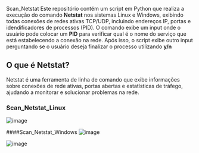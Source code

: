  Scan_Netstat
Este repositório contém um script em Python que realiza a execução do comando **Netstat** nos sistemas Linux e Windows, exibindo todas conexões de redes ativas TCP/UDP, incluindo endereços IP, portas e idendificadores de processos (PID). O comando exibe um input onde o usuário pode colocar um **PID** para verificar qual é o nome do serviço que está estabelecendo a conexão na rede. Após isso, o script exibe outro input perguntando se o usuário deseja finalizar o processo utilizando  **y/n**


## O que é Netstat?
Netstat é uma ferramenta de linha de comando que exibe informações sobre conexões de rede ativas, portas abertas e estatísticas de tráfego, ajudando a monitorar e solucionar problemas na rede.

### Scan_Netstat_Linux
![image](https://github.com/GuilhermeTart/Scan_Netstat/assets/136984328/ecf441d8-de3e-4266-8de8-24f0d0567c43)


####Scan_Netstat_Windows
![image](https://github.com/GuilhermeTart/Scan_Netstat/assets/136984328/1dbca12e-25b7-4719-919c-533565717955)

![image](https://github.com/GuilhermeTart/Scan_Netstat/assets/136984328/8c97126b-8e56-424f-bb82-1064df8301f1)

